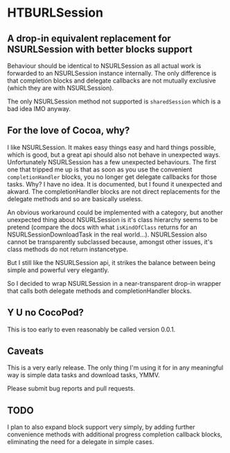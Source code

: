 # HTBURLSession

## A drop-in equivalent replacement for NSURLSession with better blocks support

Behaviour should be identical to NSURLSession as all actual work is forwarded to an NSURLSession
instance internally. The only difference is that completion blocks and delegate callbacks are not
mutually exclusive (which they are with NSURLSession).

The only NSURLSession method not supported is `sharedSession` which is a bad idea IMO anyway.

## For the love of Cocoa, why?

I like NSURLSession. It makes easy things easy and hard things possible, which is good, but a great
api should also not behave in unexpected ways. Unfortunately NSURLSession has a few unexpected
behaviours. The first one that tripped me up is that as soon as you use the convenient `completionHandler`
blocks, you no longer get delegate callbacks for those tasks. Why? I have no idea. It is documented,
but I found it unexpected and akward. The completionHandler blocks are not direct replacements for
the delegate methods and so are basically useless.

An obvious workaround could be implemented with a category, but
another unexpected thing about NSURLSession is it's class hierarchy seems to be pretend (compare
the docs with what `isKindOfClass` returns for an NSURLSessionDownloadTask in the real world...).
NSURLSession also cannot be transparently subclassed because, amongst other issues, it's class methods
do not return instancetype.

But I still like the NSURLSession api, it strikes the balance between being simple and powerful very
elegantly.

So I decided to wrap NSURLSession in a near-transparent drop-in wrapper that calls both delegate
methods and completionHandler blocks.

## Y U no CocoPod?

This is too early to even reasonably be called version 0.0.1.

## Caveats

This is a very early release. The only thing I'm using it for in any meaningful way is simple
data tasks and download tasks, YMMV.

Please submit bug reports and pull requests.

## TODO

I plan to also expand block support very simply, by adding further convenience methods with
additional progress completion callback blocks, eliminating the need for a delegate in simple
cases.
